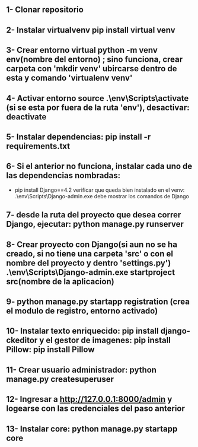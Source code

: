 ## 1- Clonar repositorio

## 2- Instalar virtualvenv pip install virtual venv

## 3- Crear entorno virtual python -m venv env(nombre del entorno) ; sino funciona, crear carpeta con 'mkdir venv' ubircarse dentro de esta y comando 'virtualenv venv'

## 4- Activar entorno source .\env\Scripts\activate (si se esta por fuera de la ruta 'env'), desactivar: deactivate

## 5- Instalar dependencias: pip install -r requirements.txt

## 6- Si el anterior no funciona, instalar cada uno de las dependencias nombradas:

- pip install Django==4.2 verificar que queda bien instalado en el venv: .\env\Scripts\Django-admin.exe debe mostrar los comandos de Django

## 7- desde la ruta del proyecto que desea correr Django, ejecutar: python manage.py runserver

## 8- Crear proyecto con Django(si aun no se ha creado, si no tiene una carpeta 'src' o con el nombre del proyecto y dentro 'settings.py') .\env\Scripts\Django-admin.exe startproject src(nombre de la aplicacion)

## 9- python manage.py startapp registration (crea el modulo de registro, entorno activado)

## 10- Instalar texto enriquecido: pip install django-ckeditor y el gestor de imagenes: pip install Pillow: pip install Pillow

## 11- Crear usuario administrador: python manage.py createsuperuser

## 12- Ingresar a http://127.0.0.1:8000/admin y logearse con las credenciales del paso anterior

## 13- Instalar core: python manage.py startapp core
